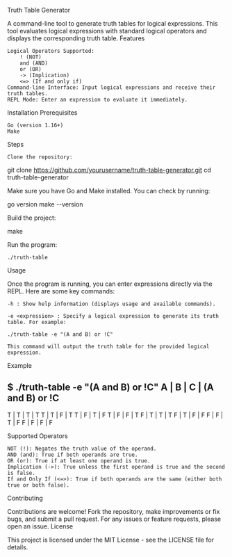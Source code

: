 Truth Table Generator

A command-line tool to generate truth tables for logical expressions. This tool evaluates logical expressions with standard logical operators and displays the corresponding truth table.
Features

    Logical Operators Supported:
        ! (NOT)
        and (AND)
        or (OR)
        -> (Implication)
        <=> (If and only if)
    Command-line Interface: Input logical expressions and receive their truth tables.
    REPL Mode: Enter an expression to evaluate it immediately.

Installation
Prerequisites

    Go (version 1.16+)
    Make

Steps

    Clone the repository:

git clone https://github.com/yourusername/truth-table-generator.git
cd truth-table-generator

Make sure you have Go and Make installed. You can check by running:

go version
make --version

Build the project:

make

Run the program:

    ./truth-table

Usage

Once the program is running, you can enter expressions directly via the REPL. Here are some key commands:

    -h : Show help information (displays usage and available commands).

    -e <expression> : Specify a logical expression to generate its truth table. For example:

    ./truth-table -e "(A and B) or !C"

    This command will output the truth table for the provided logical expression.

Example

$ ./truth-table -e "(A and B) or !C"
A | B | C | (A and B) or !C
---------------------------
T | T | T | T
T | T | F | T
T | F | T | F
T | F | F | T
F | T | T | T
F | T | F | F
F | F | T | F
F | F | F | F

Supported Operators

    NOT (!): Negates the truth value of the operand.
    AND (and): True if both operands are true.
    OR (or): True if at least one operand is true.
    Implication (->): True unless the first operand is true and the second is false.
    If and Only If (<=>): True if both operands are the same (either both true or both false).

Contributing

Contributions are welcome! Fork the repository, make improvements or fix bugs, and submit a pull request. For any issues or feature requests, please open an issue.
License

This project is licensed under the MIT License - see the LICENSE file for details.
